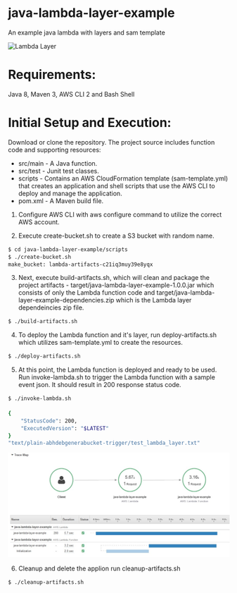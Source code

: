 # java-lambda-layer-example
An example java lambda with layers and sam template

![Lambda Layer](https://d2908q01vomqb2.cloudfront.net/77de68daecd823babbb58edb1c8e14d7106e83bb/2018/12/21/Lambda-Layers-1-300x150.jpg)

# Requirements:

Java 8, Maven 3, AWS CLI 2 and Bash Shell

# Initial Setup and Execution:

Download or clone the repository. The project source includes function code and supporting resources:
- src/main - A Java function.
- src/test - Junit test classes.
- scripts - Contains an AWS CloudFormation template (sam-template.yml) that creates an application and shell scripts that use the AWS CLI to deploy and manage the application.
- pom.xml - A Maven build file.

1. Configure AWS CLI with aws configure command to utilize the correct AWS account. 

2. Execute create-bucket.sh to create a S3 bucket with random name.
```sh
$ cd java-lambda-layer-example/scripts
$ ./create-bucket.sh
make_bucket: lambda-artifacts-c21iq3muy39e8yqx
```

3. Next, execute build-artifacts.sh, which will clean and package the project artifacts - target/java-lambda-layer-example-1.0.0.jar which consists of only the Lambda function code and target/java-lambda-layer-example-dependencies.zip which is the Lambda layer dependeincies zip file.
```sh
$ ./build-artifacts.sh
```

4. To deploy the Lambda function and it's layer, run deploy-artifacts.sh which utilizes sam-template.yml to create the resources.
```sh
$ ./deploy-artifacts.sh
```

5. At this point, the Lambda function is deployed and ready to be used. Run invoke-lambda.sh to trigger the Lambda function with a sample event json. It should result in 200 response status code.
```sh
$ ./invoke-lambda.sh

{
    "StatusCode": 200,
    "ExecutedVersion": "$LATEST"
}
"text/plain-abhdebgenerabucket-trigger/test_lambda_layer.txt"
```
![X-Ray](https://github.com/abhdeb/java-lambda-layer-example/blob/master/images/xray-view.jpg?raw=true)

6. Cleanup and delete the applion run cleanup-artifacts.sh

```sh
$ ./cleanup-artifacts.sh
```

